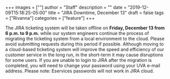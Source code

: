 +++
images = [""]
author = "Staff"
description = ""
date = "2019-12-09T15:18:25-05:00"
title = "JIRA Downtime, December 13"
draft = false
tags = ["Rivanna"]
categories = ["feature"]
+++

The JIRA ticketing system will be taken offline on <strong>Friday, December 13 from 6 p.m. to 9 p.m.</strong> while our system engineers continue the process of migrating the ticketing system from a local environment to the cloud. Please avoid submitting requests during this period if possible. Although moving to a cloud-based ticketing system will improve the speed and efficiency of our customer service in the long run, in the short-term it may cause disruptions for some users.
If you are unable to login to JIRA after the migration is completed, you will need to change your password using your UVA e-mail address. Please note: Eservices passwords will not work in JIRA cloud.

